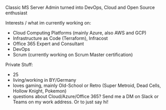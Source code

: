 Classic MS Server Admin turned into DevOps, Cloud and Open Source enthusiast

Interests / what im currently working on:

- Cloud Computing Platforms (mainly Azure, also AWS and GCP)
- Infrastructure as Code (Terraform), Infracost
- Office 365 Expert and Consultant
- DevOps
- Scrum (currently working on Scrum Master certification)

Private Stuff:

- 25
- living/working in BY/Germany
- loves gaming, mainly Old-School or Retro (Super Metroid, Dead Cells, Hollow Knight, Pokemon)
- questions about Cloud/Azure/Office 365? Send me a DM on Slack or Teams on my work address. Or to just say hi!

